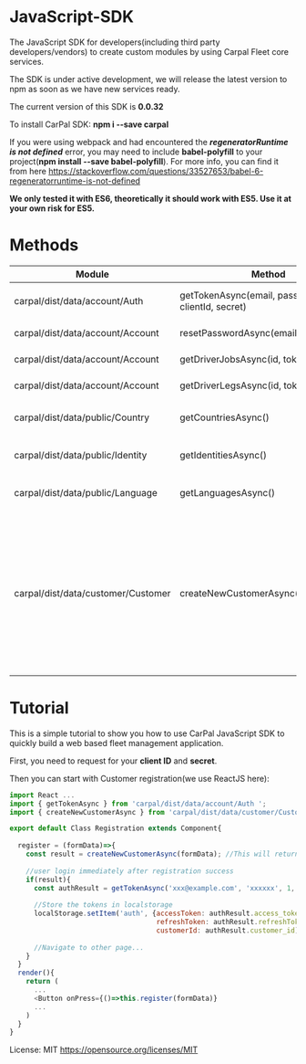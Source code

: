 # JavaScript-SDK
The JavaScript SDK for developers(including third party developers/vendors) to create custom modules by using Carpal Fleet core services.

The SDK is under active development, we will release the latest version to npm as soon as we have new services ready.

The current version of this SDK is **0.0.32**

To install CarPal SDK: **npm i --save carpal**

If you were using webpack and had encountered the ***regeneratorRuntime is not defined*** error, you may need to include **babel-polyfill** to your project(**npm install --save babel-polyfill**). For more info, you can find it from here https://stackoverflow.com/questions/33527653/babel-6-regeneratorruntime-is-not-defined

**We only tested it with ES6, theoretically it should work with ES5. Use it at your own risk for ES5.**

# Methods

| Module                             | Method                                            | Description                                                          |
| ---------------------------------- |---------------------------------------------------| ---------------------------------------------------------------------|
| carpal/dist/data/account/Auth      | getTokenAsync(email, password, clientId, secret)  | This returns the both access token and refresh token.                |
| carpal/dist/data/account/Account   | resetPasswordAsync(email)                         | This will call the email service to send out a link                  |
| carpal/dist/data/account/Account   | getDriverJobsAsync(id, token, date)               | This returns list of a driver's jobs for given date                  |
| carpal/dist/data/account/Account   | getDriverLegsAsync(id, token, date)               | This returns list of a driver's legs for given date                  |
| carpal/dist/data/public/Country    | getCountriesAsync()                               | This returns list of countries available for carpal services         |
| carpal/dist/data/public/Identity   | getIdentitiesAsync()                              | This returns list of identities(cities) available for carpal services|
| carpal/dist/data/public/Language   | getLanguagesAsync()                               | This returns list of languages supported by carpal system            |
| carpal/dist/data/customer/Customer | createNewCustomerAsync(customerObj)               | This returns true/false for registration result. The **customerObj** payload example" {email:'xxx@example.com', password: '123456', firstName:'John', lastName:'Lennon', phone:'+6512345678', birthday:'d-m-y', identityId:1, coName:'ABC Pte ltd', coPhone:'+6512345678', coVatNo:'xxxxxx'}            |


# Tutorial
This is a simple tutorial to show you how to use CarPal JavaScript SDK to quickly build a web based fleet management application.

First, you need to request for your **client ID** and **secret**.

Then you can start with Customer registration(we use ReactJS here):

```javascript
import React ...
import { getTokenAsync } from 'carpal/dist/data/account/Auth ';
import { createNewCustomerAsync } from 'carpal/dist/data/customer/Customer';

export default Class Registration extends Component{
  
  register = (formData)=>{
    const result = createNewCustomerAsync(formData); //This will return true if registration successful
    
    //user login immediately after registration success
    if(result){
      const authResult = getTokenAsync('xxx@example.com', 'xxxxxx', 1, 'secret string...');
      
      //Store the tokens in localstorage
      localStorage.setItem('auth', {accessToken: authResult.access_token, 
                                    refreshToken: authResult.refreshToken, 
                                    customerId: authResult.customer_id);
      
      //Navigate to other page...
    }
  }
  render(){
    return (
      ...
      <Button onPress={()=>this.register(formData)}
      ...
    )
  }
}

```


License: MIT https://opensource.org/licenses/MIT

